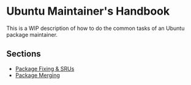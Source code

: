 Ubuntu Maintainer's Handbook
============================

This is a WIP description of how to do the common tasks of an Ubuntu package maintainer.

Sections
--------

 * [Package Fixing & SRUs](PackageFixing.md)
 * [Package Merging](PackageMerging.md)

